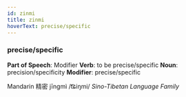 ```yaml
---
id: zinmi
title: zinmi
hoverText: precise/specific
---
```


### precise/specific

**Part of Speech**: Modifier
**Verb**: to be precise/specific
**Noun**: precision/specificity
**Modifier**: precise/specific

Mandarin 精密 jīngmì /t͡ɕiŋmi/
*Sino-Tibetan Language Family*